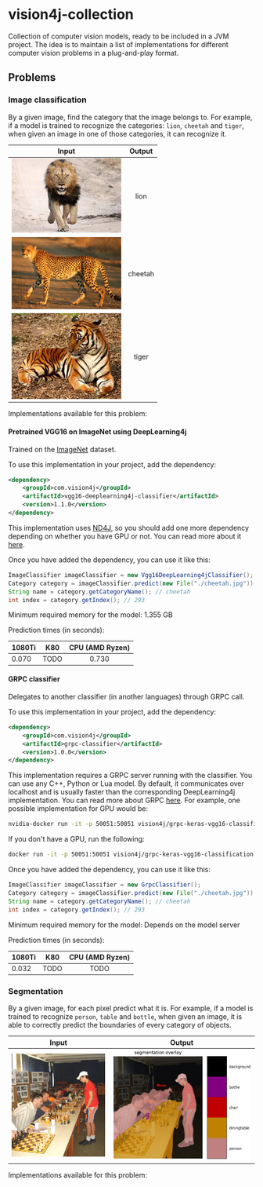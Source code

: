 # vision4j-collection
Collection of computer vision models, ready to be included in a JVM project. The idea is to maintain
a list of implementations for different computer vision problems in a plug-and-play format.

## Problems


### Image classification

By a given image, find the category that the image belongs to. For example, if a model is trained to recognize
the categories: `lion`, `cheetah` and `tiger`, when given an image in one of those categories, it can recognize it.

| Input        | Output
| ------------- |:-------------:|
| ![alt text](img/lion.resized.jpg) | lion
| ![alt text](img/cheetah.resized.jpg) | cheetah
| ![alt text](img/tiger.resized.jpg) | tiger


Implementations available for this problem:

#### Pretrained VGG16 on ImageNet using DeepLearning4j

Trained on the [ImageNet](www.image-net.org/) dataset.

To use this implementation in your project, add the dependency:
```xml
<dependency>
    <groupId>com.vision4j</groupId>
    <artifactId>vgg16-deeplearning4j-classifier</artifactId>
    <version>1.1.0</version>
</dependency>
```

This implementation uses [ND4J](https://nd4j.org/), so you should add one more dependency depending on whether
you have GPU or not. You can read more about it [here](https://nd4j.org/getstarted).


Once you have added the dependency, you can use it like this:

```java
ImageClassifier imageClassifier = new Vgg16DeepLearning4jClassifier();
Category category = imageClassifier.predict(new File("./cheetah.jpg"));
String name = category.getCategoryName(); // cheetah
int index = category.getIndex(); // 293
```

Minimum required memory for the model: 1.355 GB

Prediction times (in seconds):

| 1080Ti  | K80  | CPU (AMD Ryzen)
| ------------- |:-------------:|:-------------:|
| 0.070 | TODO | 0.730

#### GRPC classifier

Delegates to another classifier (in another languages) through GRPC call.

To use this implementation in your project, add the dependency:
```xml
<dependency>
    <groupId>com.vision4j</groupId>
    <artifactId>grpc-classifier</artifactId>
    <version>1.0.0</version>
</dependency>
```

This implementation requires a GRPC server running with the classifier. You can use any C++, Python or Lua model. By default, it communicates over localhost and is usually faster than the corresponding DeepLearning4j implementation.
You can read more about GRPC [here](https://grpc.io/).
For example, one possible implementation for GPU would be:

```bash
nvidia-docker run -it -p 50051:50051 vision4j/grpc-keras-vgg16-classification:gpu bash -c 'python /app/classifier_server.py'
```

 If you don't have a GPU, run the following:

```bash
docker run -it -p 50051:50051 vision4j/grpc-keras-vgg16-classification bash -c 'python /app/classifier_server.py'
```

Once you have added the dependency, you can use it like this:

```java
ImageClassifier imageClassifier = new GrpcClassifier();
Category category = imageClassifier.predict(new File("./cheetah.jpg"));
String name = category.getCategoryName(); // cheetah
int index = category.getIndex(); // 293
```

Minimum required memory for the model: Depends on the model server

Prediction times (in seconds):

| 1080Ti  | K80  | CPU (AMD Ryzen)
| ------------- |:-------------:|:-------------:|
| 0.032 | TODO | TODO


### Segmentation

By a given image, for each pixel predict what it is. For example, if a model is trained to recognize
`person`, `table` and `bottle`, when given an image, it is able to correctly predict the boundaries of every category of objects.

| Input        | Output
| ------------- |:-------------:|
| ![alt text](img/seans.jpg) | ![alt text](img/segmentation_overlay.jpg)


Implementations available for this problem:



